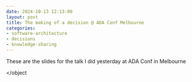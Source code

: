 ```yaml
---
date: 2024-10-13 12:13:00
layout: post
title: The making of a decision @ ADA Conf Melbourne
categories:
- software-architecture
- decisions
- knowledge-sharing
---
```


These are the slides for the talk I did yesterday at ADA Conf in Melbourne

<object data="{{ site.url }}{{ site.baseurl }}/presentations/2024-11-ADAConf-the-making-of-a-decision_blog.pdf" height="600" type="application/pdf"></object
